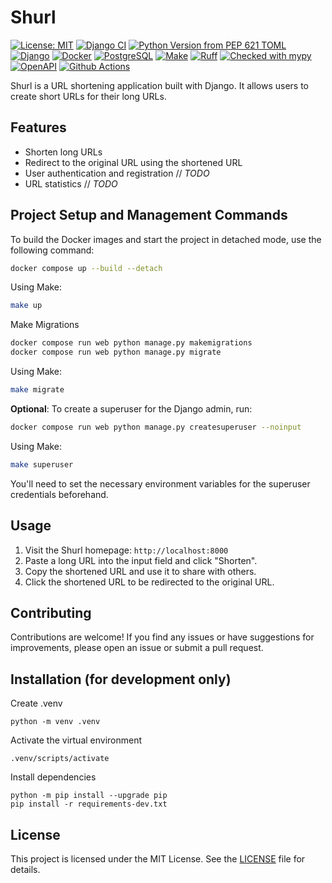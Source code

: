 # Shurl

[![License: MIT](https://img.shields.io/badge/License-MIT-yellow.svg)](https://opensource.org/licenses/MIT)
[![Django CI](https://github.com/GuilhermeCAz/shurl_django/actions/workflows/django.yaml/badge.svg)](https://github.com/GuilhermeCAz/shurl_django/actions/workflows/django.yaml)
[![Python Version from PEP 621 TOML](https://img.shields.io/python/required-version-toml?tomlFilePath=https%3A%2F%2Fraw.githubusercontent.com%2FGuilhermeCAz%2Fshurl_django%2Fmain%2Fpyproject.toml&logo=python&label=Python)](https://www.python.org/downloads/)
[![Django](https://img.shields.io/badge/Django-%23092E20?logo=django)](https://www.djangoproject.com/)
[![Docker](https://img.shields.io/badge/Docker-%232496ED?logo=docker&logoColor=white)](https://www.docker.com/)
[![PostgreSQL](https://img.shields.io/badge/PostgreSQL-%234169E1?logo=postgresql&logoColor=white)](https://www.postgresql.org/)
[![Make](https://img.shields.io/badge/Make-%236D00CC?logo=make)](https://www.gnu.org/software/make/)
[![Ruff](https://img.shields.io/endpoint?url=https://raw.githubusercontent.com/astral-sh/ruff/main/assets/badge/v2.json)](https://github.com/astral-sh/ruff)
[![Checked with mypy](https://www.mypy-lang.org/static/mypy_badge.svg)](https://mypy-lang.org/)
[![OpenAPI](https://img.shields.io/badge/OpenAPI-%2385EA2D?logo=swagger&logoColor=white&color=null)](https://swagger.io/specification/)
[![Github Actions](https://img.shields.io/badge/GitHub%20Actions-%232088FF?logo=githubactions&logoColor=white)](https://github.com/features/actions)

Shurl is a URL shortening application built with Django. It allows users to create short URLs for their long URLs.

## Features

- Shorten long URLs
- Redirect to the original URL using the shortened URL
- User authentication and registration // _TODO_
- URL statistics // _TODO_

## Project Setup and Management Commands

To build the Docker images and start the project in detached mode, use the following command:

```sh
docker compose up --build --detach
```

Using Make:

```sh
make up
```

Make Migrations

```sh
docker compose run web python manage.py makemigrations
docker compose run web python manage.py migrate
```

Using Make:

```sh
make migrate
```

**Optional**: To create a superuser for the Django admin, run:

```sh
docker compose run web python manage.py createsuperuser --noinput
```

Using Make:

```sh
make superuser
```

You'll need to set the necessary environment variables for the superuser credentials beforehand.

## Usage

1. Visit the Shurl homepage: `http://localhost:8000`
2. Paste a long URL into the input field and click "Shorten".
3. Copy the shortened URL and use it to share with others.
4. Click the shortened URL to be redirected to the original URL.

## Contributing

Contributions are welcome! If you find any issues or have suggestions for improvements, please open an issue or submit a pull request.

## Installation (for development only)

Create .venv

```shell
python -m venv .venv
```

Activate the virtual environment

```shell
.venv/scripts/activate
```

Install dependencies

```shell
python -m pip install --upgrade pip
pip install -r requirements-dev.txt
```

## License

This project is licensed under the MIT License. See the [LICENSE](LICENSE) file for details.
